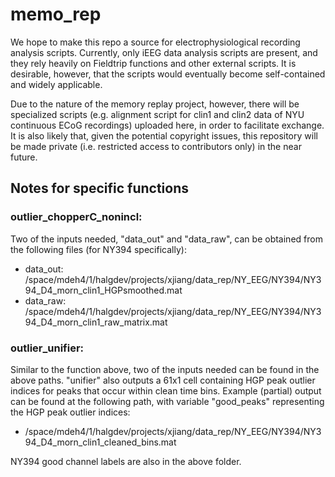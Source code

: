 memo_rep
========

We hope to make this repo a source for electrophysiological recording analysis scripts. Currently, only iEEG data analysis scripts are present, and they rely heavily on Fieldtrip functions and other external scripts. It is desirable, however, that the scripts would eventually become self-contained and widely applicable.

Due to the nature of the memory replay project, however, there will be specialized scripts (e.g. alignment script for clin1 and clin2 data of NYU continuous ECoG recordings) uploaded here, in order to facilitate exchange. It is also likely that, given the potential copyright issues, this repository will be made private (i.e. restricted access to contributors only) in the near future.

## Notes for specific functions

### outlier\_chopperC\_nonincl: 
Two of the inputs needed, "data\_out" and "data\_raw", can be obtained from the following files (for NY394 specifically):
- data\_out: /space/mdeh4/1/halgdev/projects/xjiang/data\_rep/NY\_EEG/NY394/NY394\_D4\_morn\_clin1\_HGPsmoothed.mat
- data\_raw: /space/mdeh4/1/halgdev/projects/xjiang/data\_rep/NY\_EEG/NY394/NY394\_D4\_morn\_clin1\_raw\_matrix.mat
 
### outlier\_unifier: 
Similar to the function above, two of the inputs needed can be found in the above paths. "unifier" also outputs a 61x1 cell containing HGP peak outlier indices for peaks that occur within clean time bins. Example (partial) output can be found at the following path, with variable "good\_peaks" representing the HGP peak outlier indices:
- /space/mdeh4/1/halgdev/projects/xjiang/data\_rep/NY\_EEG/NY394/NY394\_D4\_morn\_clin1\_cleaned\_bins.mat

NY394 good channel labels are also in the above folder.
